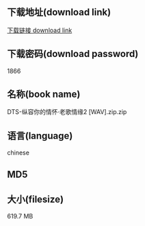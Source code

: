 ## 下载地址(download link)
[下载链接 download link](https://voluble-croquembouche-d321dc.netlify.app/?s=DTS-%E7%BA%B5%E5%AE%B9%E4%BD%A0%E7%9A%84%E6%83%85%E6%80%80%C2%B7%E8%80%81%E6%AD%8C%E6%83%85%E7%BC%982+%5BWAV%5D.zip)

## 下载密码(download password)
1866

## 名称(book name)
DTS-纵容你的情怀·老歌情缘2 [WAV].zip.zip

## 语言(language)
chinese

## MD5


## 大小(filesize)
619.7 MB
